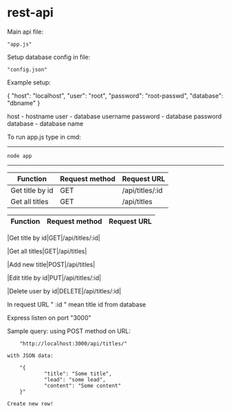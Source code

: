 # rest-api
Main api file:

	"app.js"


Setup database config in file:

	"config.json"

Example setup:

{
    "host": 	"localhost",
    "user": 	"root",
    "password": "root-passwd",
    "database": "dbname"
}

host 	 - 	hostname
user 	 - 	database username
password - 	database password
database - 	database name




To run app.js type in cmd:
*************************************************************
	node app
*************************************************************



| Function | Request method | Request URL |
| ------------- | ------------- | ------------- |
| Get title by id  | GET  | /api/titles/:id  |
| Get all titles  | GET  | /api/titles  |




Function	   |Request method		|Request URL
-------------------|----------------------------|----------------

|Get title by id|GET|/api/titles/:id|

|Get all titles|GET|/api/titles|

|Add new title|POST|/api/titles|

|Edit title by id|PUT|/api/titles/:id|

|Delete user by id|DELETE|/api/titles/:id|




In request URL " :id " mean title id from database


Express listen on port "3000"

Sample query:
	using POST method on URL:

		"http://localhost:3000/api/titles/"
	
	with JSON data:

		"{
        		"title": "Some title",
       		 	"lead": "some lead",
        		"content": "Some content"
		}"

	Create new row!
